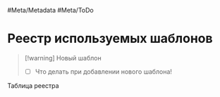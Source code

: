 #Meta/Metadata #Meta/ToDo 

# Реестр используемых шаблонов
>[!warning] Новый шаблон
> - [ ] Что делать при добавлении нового шаблона!

Таблица реестра
